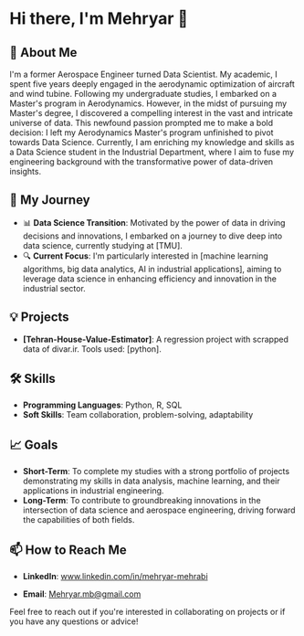 # Hi there, I'm Mehryar 👋

## 🚀 About Me

I'm a former Aerospace Engineer turned Data Scientist. My academic, I spent five years deeply engaged in the aerodynamic optimization of aircraft and wind tubine. Following my undergraduate studies, I embarked on a Master's program in Aerodynamics. However, in the midst of pursuing my Master's degree, I discovered a compelling interest in the vast and intricate universe of data. This newfound passion prompted me to make a bold decision: I left my Aerodynamics Master's program unfinished to pivot towards Data Science. Currently, I am enriching my knowledge and skills as a Data Science student in the Industrial Department, where I aim to fuse my engineering background with the transformative power of data-driven insights.

## 🌌 My Journey

- 📊 **Data Science Transition**: Motivated by the power of data in driving decisions and innovations, I embarked on a journey to dive deep into data science, currently studying at [TMU].
- 🔍 **Current Focus**: I'm particularly interested in [machine learning algorithms, big data analytics, AI in industrial applications], aiming to leverage data science in enhancing efficiency and innovation in the industrial sector.

## 💡 Projects

- **[Tehran-House-Value-Estimator]**: A regression project with scrapped data of divar.ir. Tools used: [python].

## 🛠️ Skills

- **Programming Languages**: Python, R, SQL
- **Soft Skills**: Team collaboration, problem-solving, adaptability

## 📈 Goals

- **Short-Term**: To complete my studies with a strong portfolio of projects demonstrating my skills in data analysis, machine learning, and their applications in industrial engineering.
- **Long-Term**: To contribute to groundbreaking innovations in the intersection of data science and aerospace engineering, driving forward the capabilities of both fields.

## 📫 How to Reach Me

- **LinkedIn**: www.linkedin.com/in/mehryar-mehrabi

- **Email**: Mehryar.mb@gmail.com

Feel free to reach out if you're interested in collaborating on projects or if you have any questions or advice!

